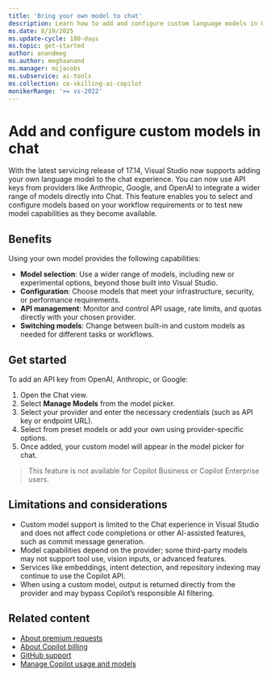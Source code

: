 ```yaml
---
title: 'Bring your own model to chat'
description: Learn how to add and configure custom language models in GitHub Copilot Chat in Visual Studio, by using API keys from other providers.
ms.date: 8/19/2025
ms.update-cycle: 180-days
ms.topic: get-started
author: anandmeg
ms.author: meghaanand
ms.manager: mijacobs
ms.subservice: ai-tools
ms.collection: ce-skilling-ai-copilot
monikerRange: '>= vs-2022'
---
```

# Add and configure custom models in chat

With the latest servicing release of 17.14, Visual Studio now supports adding your own language model to the chat experience. You can now use API keys from providers like Anthropic, Google, and OpenAI to integrate a wider range of models directly into Chat. This feature enables you to select and configure models based on your workflow requirements or to test new model capabilities as they become available.

## Benefits

Using your own model provides the following capabilities:

- **Model selection**: Use a wider range of models, including new or experimental options, beyond those built into Visual Studio.
- **Configuration**: Choose models that meet your infrastructure, security, or performance requirements.
- **API management**: Monitor and control API usage, rate limits, and quotas directly with your chosen provider.
- **Switching models**: Change between built-in and custom models as needed for different tasks or workflows.

## Get started

To add an API key from OpenAI, Anthropic, or Google:

1. Open the Chat view. 
1. Select **Manage Models** from the model picker.
1. Select your provider and enter the necessary credentials (such as API key or endpoint URL). 
1. Select from preset models or add your own using provider-specific options. 
1. Once added, your custom model will appear in the model picker for chat. 

> This feature is not available for Copilot Business or Copilot Enterprise users.

## Limitations and considerations

- Custom model support is limited to the Chat experience in Visual Studio and does not affect code completions or other AI-assisted features, such as commit message generation.
- Model capabilities depend on the provider; some third-party models may not support tool use, vision inputs, or advanced features.
- Services like embeddings, intent detection, and repository indexing may continue to use the Copilot API.
- When using a custom model, output is returned directly from the provider and may bypass Copilot’s responsible AI filtering.

## Related content

- [About premium requests](https://docs.github.com/copilot/managing-copilot/monitoring-usage-and-entitlements/about-premium-requests#premium-requests)
- [About Copilot billing](https://docs.github.com/copilot/managing-copilot/managing-copilot-as-an-individual-subscriber/billing-and-payments/about-billing-for-individual-copilot-plans)
- [GitHub support](https://support.github.com/)
- [Manage Copilot usage and models](copilot-usage-and-models.md)